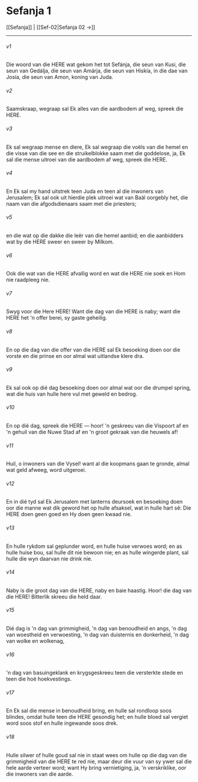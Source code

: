 # Sefanja 1

[[Sefanja]] | [[Sef-02|Sefanja 02 →]]
***

###### v1
Die woord van die HERE wat gekom het tot Sefánja, die seun van Kusi, die seun van Gedálja, die seun van Amárja, die seun van Hiskía, in die dae van Josía, die seun van Amon, koning van Juda. 
###### v2
Saamskraap, wegraap sal Ek alles van die aardbodem af weg, spreek die HERE. 
###### v3
Ek sal wegraap mense en diere, Ek sal wegraap die voëls van die hemel en die visse van die see en die struikelblokke saam met die goddelose, ja, Ek sal die mense uitroei van die aardbodem af weg, spreek die HERE. 
###### v4
En Ek sal my hand uitstrek teen Juda en teen al die inwoners van Jerusalem; Ek sal ook uit hierdie plek uitroei wat van Baäl oorgebly het, die naam van die afgodsdienaars saam met die priesters; 
###### v5
en die wat op die dakke die leër van die hemel aanbid; en die aanbidders wat by die HERE sweer en sweer by Milkom. 
###### v6
Ook die wat van die HERE afvallig word en wat die HERE nie soek en Hom nie raadpleeg nie. 
###### v7
Swyg voor die Here HERE! Want die dag van die HERE is naby; want die HERE het 'n offer berei, sy gaste geheilig. 
###### v8
En op die dag van die offer van die HERE sal Ek besoeking doen oor die vorste en die prinse en oor almal wat uitlandse klere dra. 
###### v9
Ek sal ook op dié dag besoeking doen oor almal wat oor die drumpel spring, wat die huis van hulle here vul met geweld en bedrog. 
###### v10
En op dié dag, spreek die HERE — hoor! 'n geskreeu van die Vispoort af en 'n gehuil van die Nuwe Stad af en 'n groot gekraak van die heuwels af! 
###### v11
Huil, o inwoners van die Vysel! want al die koopmans gaan te gronde, almal wat geld afweeg, word uitgeroei. 
###### v12
En in dié tyd sal Ek Jerusalem met lanterns deursoek en besoeking doen oor die manne wat dik geword het op hulle afsaksel, wat in hulle hart sê: Die HERE doen geen goed en Hy doen geen kwaad nie. 
###### v13
En hulle rykdom sal geplunder word, en hulle huise verwoes word; en as hulle huise bou, sal hulle dit nie bewoon nie; en as hulle wingerde plant, sal hulle die wyn daarvan nie drink nie. 
###### v14
Naby is die groot dag van die HERE, naby en baie haastig. Hoor! die dag van die HERE! Bitterlik skreeu die held daar. 
###### v15
Dié dag is 'n dag van grimmigheid, 'n dag van benoudheid en angs, 'n dag van woestheid en verwoesting, 'n dag van duisternis en donkerheid, 'n dag van wolke en wolkenag, 
###### v16
'n dag van basuingeklank en krygsgeskreeu teen die versterkte stede en teen die hoë hoekvestings. 
###### v17
En Ek sal die mense in benoudheid bring, en hulle sal rondloop soos blindes, omdat hulle teen die HERE gesondig het; en hulle bloed sal vergiet word soos stof en hulle ingewande soos drek. 
###### v18
Hulle silwer of hulle goud sal nie in staat wees om hulle op die dag van die grimmigheid van die HERE te red nie, maar deur die vuur van sy ywer sal die hele aarde verteer word; want Hy bring vernietiging, ja, 'n verskriklike, oor die inwoners van die aarde. 
